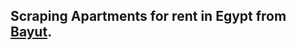 ## Scraping Apartments for rent in Egypt from [Bayut](https://www.bayut.eg/en/egypt/properties-for-rent/?rent_frequency=any&gclid=Cj0KCQjwtJKqBhCaARIsAN_yS_lRWVDi4h180vpcPoYjpw3noFLpp2pKjA1Kr1C5YDJ5oWeknb9kaRwaAtjnEALw_wcB). 